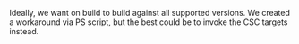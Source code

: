 ﻿Ideally, we want on build to build against all supported versions. We created a workaround via PS script, but the best could be to invoke the CSC targets instead.